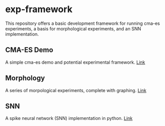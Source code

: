 # exp-framework

This repository offers a basic development framework for running cma-es experiments, a basis for morphological experiments, and an SNN implementation.

## CMA-ES Demo

A simple cma-es demo and potential experimental framework. [Link](https://github.com/Union-College-Computer-Science/exp_framework/tree/main/cmaes_demo)

## Morphology

A series of morpological experiments, complete with graphing. [Link](https://github.com/Union-College-Computer-Science/exp_framework/tree/main/morpho_demo)

## SNN

A spike neural network (SNN) implementation in python. [Link](https://github.com/Union-College-Computer-Science/exp_framework/tree/main/snn)


 

